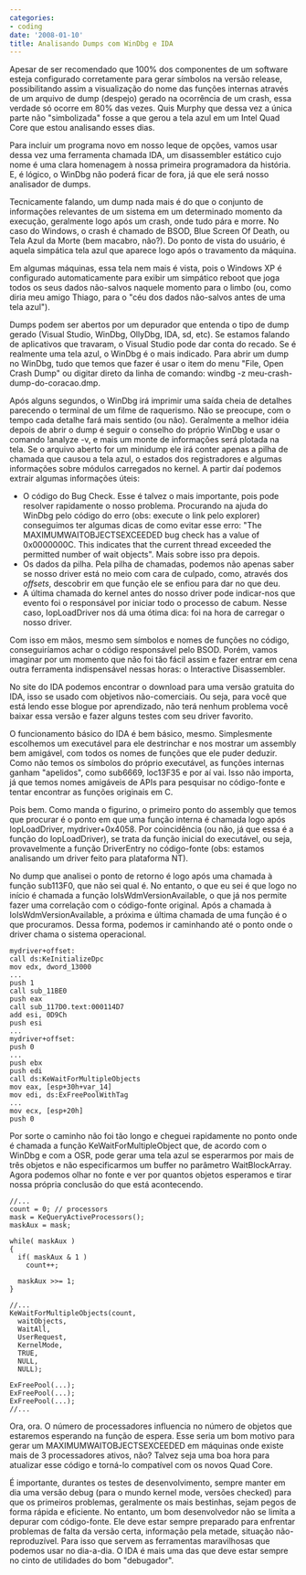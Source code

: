```yaml
---
categories:
- coding
date: '2008-01-10'
title: Analisando Dumps com WinDbg e IDA
---
```


Apesar de ser recomendado que 100% dos componentes de um software esteja configurado corretamente para gerar símbolos na versão release, possibilitando assim a visualização do nome das funções internas através de um arquivo de dump (despejo) gerado na ocorrência de um crash, essa verdade só ocorre em 80% das vezes. Quis Murphy que dessa vez a única parte não "simbolizada" fosse a que gerou a tela azul em um Intel Quad Core que estou analisando esses dias.

Para incluir um programa novo em nosso leque de opções, vamos usar dessa vez uma ferramenta chamada IDA, um disassembler estático cujo nome é uma clara homenagem à nossa primeira programadora da história. E, é lógico, o WinDbg não poderá ficar de fora, já que ele será nosso analisador de dumps.

Tecnicamente falando, um dump nada mais é do que o conjunto de informações relevantes de um sistema em um determinado momento da execução, geralmente logo após um crash, onde tudo pára e morre. No caso do Windows, o crash é chamado de BSOD, Blue Screen Of Death, ou Tela Azul da Morte (bem macabro, não?). Do ponto de vista do usuário, é aquela simpática tela azul que aparece logo após o travamento da máquina.

Em algumas máquinas, essa tela nem mais é vista, pois o Windows XP é configurado automaticamente para exibir um simpático reboot que joga todos os seus dados não-salvos naquele momento para o limbo (ou, como diria meu amigo Thiago, para o "céu dos dados não-salvos antes de uma tela azul").

Dumps podem ser abertos por um depurador que entenda o tipo de dump gerado (Visual Studio, WinDbg, OllyDbg, IDA, sd, etc). Se estamos falando de aplicativos que travaram, o Visual Studio pode dar conta do recado. Se é realmente uma tela azul, o WinDbg é o mais indicado. Para abrir um dump no WinDbg, tudo que temos que fazer é usar o item do menu "File, Open Crash Dump" ou digitar direto da linha de comando: windbg -z meu-crash-dump-do-coracao.dmp.

Após alguns segundos, o WinDbg irá imprimir uma saída cheia de detalhes parecendo o terminal de um filme de raquerismo. Não se preocupe, com o tempo cada detalhe fará mais sentido (ou não). Geralmente a melhor idéia depois de abrir o dump é seguir o conselho do próprio WinDbg e usar o comando !analyze -v, e mais um monte de informações será plotada na tela. Se o arquivo aberto for um minidump ele irá conter apenas a pilha de chamada que causou a tela azul, o estados dos registradores e algumas informações sobre módulos carregados no kernel. A partir daí podemos extrair algumas informações úteis:

 - O código do Bug Check. Esse é talvez o mais importante, pois pode resolver rapidamente o nosso problema. Procurando na ajuda do WinDbg pelo código do erro (obs: execute o link pelo explorer) conseguimos ter algumas dicas de como evitar esse erro: "The MAXIMUMWAITOBJECTSEXCEEDED bug check has a value of 0x0000000C. This indicates that the current thread exceeded the permitted number of wait objects". Mais sobre isso pra depois.
 - Os dados da pilha. Pela pilha de chamadas, podemos não apenas saber se nosso driver está no meio com cara de culpado, como, através dos _offsets_, descobrir em que função ele se enfiou para dar no que deu.
 - A última chamada do kernel antes do nosso driver pode indicar-nos que evento foi o responsável por iniciar todo o processo de cabum. Nesse caso, IopLoadDriver nos dá uma ótima dica: foi na hora de carregar o nosso driver.

Com isso em mãos, mesmo sem símbolos e nomes de funções no código, conseguiríamos achar o código responsável pelo BSOD. Porém, vamos imaginar por um momento que não foi tão fácil assim e fazer entrar em cena outra ferramenta indispensável nessas horas: o Interactive Disassembler.

No site do IDA podemos encontrar o download para uma versão gratuita do IDA, isso se usado com objetivos não-comerciais. Ou seja, para você que está lendo esse blogue por aprendizado, não terá nenhum problema você baixar essa versão e fazer alguns testes com seu driver favorito.

O funcionamento básico do IDA é bem básico, mesmo. Simplesmente escolhemos um executável para ele destrinchar e nos mostrar um assembly bem amigável, com todos os nomes de funções que ele puder deduzir. Como não temos os símbolos do próprio executável, as funções internas ganham "apelidos", como sub6669, loc13F35 e por aí vai. Isso não importa, já que temos nomes amigáveis de APIs para pesquisar no código-fonte e tentar encontrar as funções originais em C.

Pois bem. Como manda o figurino, o primeiro ponto do assembly que temos que procurar é o ponto em que uma função interna é chamada logo após IopLoadDriver, mydriver+0x4058. Por coincidência (ou não, já que essa é a função do IopLoadDriver), se trata da função inicial do executável, ou seja, provavelmente a função DriverEntry no código-fonte (obs: estamos analisando um driver feito para plataforma NT).

No dump que analisei o ponto de retorno é logo após uma chamada à função sub113F0, que não sei qual é. No entanto, o que eu sei é que logo no início é chamada a função IoIsWdmVersionAvailable, o que já nos permite fazer uma correlação com o código-fonte original. Após a chamada à IoIsWdmVersionAvailable, a próxima e última chamada de uma função é o que procuramos. Dessa forma, podemos ir caminhando até o ponto onde o driver chama o sistema operacional.

    mydriver+offset:
    call ds:KeInitializeDpc
    mov edx, dword_13000
    ...
    push 1
    call sub_11BE0
    push eax
    call sub_117D0.text:000114D7
    add esi, 0D9Ch
    push esi
    ...
    mydriver+offset:
    push 0
    ...
    push ebx
    push edi
    call ds:KeWaitForMultipleObjects
    mov eax, [esp+30h+var_14]
    mov edi, ds:ExFreePoolWithTag
    ...
    mov ecx, [esp+20h]
    push 0

Por sorte o caminho não foi tão longo e cheguei rapidamente no ponto onde é chamada a função KeWaitForMultipleObject que, de acordo com o WinDbg e com a OSR, pode gerar uma tela azul se esperarmos por mais de três objetos e não especificarmos um buffer no parâmetro WaitBlockArray. Agora podemos olhar no fonte e ver por quantos objetos esperamos e tirar nossa própria conclusão do que está acontecendo.

    //...
    count = 0; // processors
    mask = KeQueryActiveProcessors();
    maskAux = mask;
    
    while( maskAux )
    {
      if( maskAux & 1 )
        count++;
    
      maskAux >>= 1;
    }
    
    //...
    KeWaitForMultipleObjects(count,
      waitObjects, 
      WaitAll, 
      UserRequest,
      KernelMode,
      TRUE,
      NULL,
      NULL);
    
    ExFreePool(...);
    ExFreePool(...);
    ExFreePool(...);
    //... 

Ora, ora. O número de processadores influencia no número de objetos que estaremos esperando na função de espera. Esse seria um bom motivo para gerar um MAXIMUMWAITOBJECTSEXCEEDED em máquinas onde existe mais de 3 processadores ativos, não? Talvez seja uma boa hora para atualizar esse código e torná-lo compatível com os novos Quad Core.

É importante, durantes os testes de desenvolvimento, sempre manter em dia uma versão debug (para o mundo kernel mode, versões checked) para que os primeiros problemas, geralmente os mais bestinhas, sejam pegos de forma rápida e eficiente. No entanto, um bom desenvolvedor não se limita a depurar com código-fonte. Ele deve estar sempre preparado para enfrentar problemas de falta da versão certa, informação pela metade, situação não-reproduzível. Para isso que servem as ferramentas maravilhosas que podemos usar no dia-a-dia. O IDA é mais uma das que deve estar sempre no cinto de utilidades do bom "debugador".

